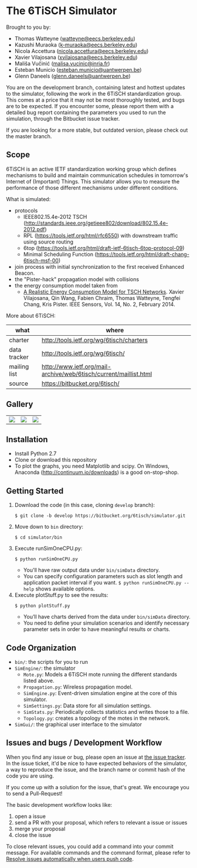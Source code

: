 The 6TiSCH Simulator
====================

Brought to you by:

* Thomas Watteyne (watteyne@eecs.berkeley.edu)
* Kazushi Muraoka (k-muraoka@eecs.berkeley.edu)
* Nicola Accettura (nicola.accettura@eecs.berkeley.edu)
* Xavier Vilajosana (xvilajosana@eecs.berkeley.edu)
* Mališa Vučinić (malisa.vucinic@inria.fr)
* Esteban Municio (esteban.municio@uantwerpen.be)
* Glenn Daneels (glenn.daneels@uantwerpen.be)

You are on the development branch, containing latest and hottest updates to the simulator, following the work in the 6TiSCH standardization group.
This comes at a price that it may not be most thoroughly tested, and bugs are to be expected.
If you encounter some, please report them with a detailed bug report containing the parameters you used to run the simulation, through the Bitbucket issue tracker.

If you are looking for a more stable, but outdated version, please check out the master branch.

Scope
-----

6TiSCH is an active IETF standardization working group which defines mechanisms to build and maintain communication schedules in tomorrow's Internet of (Important) Things. This simulator allows you to measure the performance of those different mechanisms under different conditions.

What is simulated:

* protocols
    * IEEE802.15.4e-2012 TSCH (http://standards.ieee.org/getieee802/download/802.15.4e-2012.pdf)
    * RPL (https://tools.ietf.org/html/rfc6550) with downstream traffic using source routing
    * 6top (https://tools.ietf.org/html/draft-ietf-6tisch-6top-protocol-09)
    * Minimal Scheduling Function (https://tools.ietf.org/html/draft-chang-6tisch-msf-00)
* join process with initial synchronization to the first received Enhanced Beacon.
* the "Pister-hack" propagation model with collisions
* the energy consumption model taken from
    * [A Realistic Energy Consumption Model for TSCH Networks](http://ieeexplore.ieee.org/xpl/login.jsp?tp=&arnumber=6627960&url=http%3A%2F%2Fieeexplore.ieee.org%2Fiel7%2F7361%2F4427201%2F06627960.pdf%3Farnumber%3D6627960). Xavier Vilajosana, Qin Wang, Fabien Chraim, Thomas Watteyne, Tengfei Chang, Kris Pister. IEEE Sensors, Vol. 14, No. 2, February 2014.


More about 6TiSCH:

| what             | where                                                               |
|------------------|---------------------------------------------------------------------|
| charter          | http://tools.ietf.org/wg/6tisch/charters                            |
| data tracker     | http://tools.ietf.org/wg/6tisch/                                    |
| mailing list     | http://www.ietf.org/mail-archive/web/6tisch/current/maillist.html   |
| source           | https://bitbucket.org/6tisch/                                       |

Gallery
-------

|  |  |  |
|--|--|--|
| ![](https://bytebucket.org/6tisch/simulator/raw/master/examples/run_0_topology.png) | ![](https://bytebucket.org/6tisch/simulator/raw/master/examples/run_0_timelines.png) | ![](https://bytebucket.org/6tisch/simulator/raw/master/examples/gui.png) |

Installation
------------

* Install Python 2.7
* Clone or download this repository
* To plot the graphs, you need Matplotlib and scipy. On Windows, Anaconda (http://continuum.io/downloads) is a good on-stop-shop.

Getting Started
---------------

1. Download the code (in this case, cloning `develop` branch): 
   ```
   $ git clone -b develop https://bitbucket.org/6tisch/simulator.git
   ```
2. Move down to `bin` directory: 
   ```
   $ cd simulator/bin
   ```
3. Execute runSimOneCPU.py:
   ```
   $ python runSimOneCPU.py
   ```
    * You'll have raw output data under `bin/simData` directory.
    * You can specify configuration parameters such as slot length and application packet interval if you want. `$ python runSimOneCPU.py --help` shows available options.
4. Execute plotStuff.py to see the results:
   ```
   $ python plotStuff.py
   ```
    * You’ll have charts derived from the data under `bin/simData` directory.
    * You need to define your simulation scenarios and identify necessary parameter sets in order to have meaningful results or charts.

Code Organization
-----------------

* `bin/`: the scripts for you to run
* `SimEngine/`: the simulator
    * `Mote.py`: Models a 6TiSCH mote running the different standards listed above.
    * `Propagation.py`: Wireless propagation model.
    * `SimEngine.py`: Event-driven simulation engine at the core of this simulator.
    * `SimSettings.py`: Data store for all simulation settings.
    * `SimStats.py`: Periodically collects statistics and writes those to a file.
    * `Topology.py`: creates a topology of the motes in the network.
* `SimGui/`: the graphical user interface to the simulator

Issues and bugs / Development Workflow
---------------

When you find any issue or bug, please open an issue at [the issue
tracker](https://bitbucket.org/6tisch/simulator/issues). In the issue
ticket, it'd be nice to have expected behaviors of the simulator, a
way to reproduce the issue, and the branch name or commit hash of the
code you are using.

If you come up with a solution for the issue, that's great. We
encourage you to send a Pull-Request!

The basic development workflow looks like:

1. open a issue
2. send a PR with your proposal, which refers to relevant a issue or issues
3. merge your proposal
4. close the issue

To close relevant issues, you could add a command into your commit
message. For available commands and the command format, please refer
to [Resolve issues automatically when users push
code](https://confluence.atlassian.com/bitbucket/resolve-issues-automatically-when-users-push-code-221451126.html).
